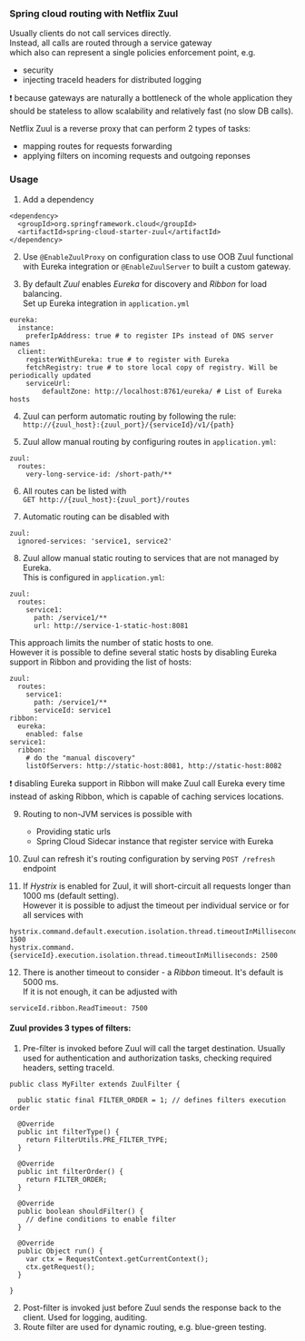 ### Spring cloud routing with Netflix Zuul

Usually clients do not call services directly.\
Instead, all calls are routed through a service gateway\
which also can represent a single policies enforcement point, e.g.
- security
- injecting traceId headers for distributed logging

:exclamation: because gateways are naturally a bottleneck of the whole application they should be stateless to allow scalability and relatively fast (no slow DB calls).

Netflix Zuul is a reverse proxy that can perform 2 types of tasks:
- mapping routes for requests forwarding
- applying filters on incoming requests and outgoing reponses

### Usage

1. Add a dependency
```
<dependency>
  <groupId>org.springframework.cloud</groupId>
  <artifactId>spring-cloud-starter-zuul</artifactId>
</dependency>
```

2. Use `@EnableZuulProxy` on configuration class to use OOB Zuul functional with Eureka integration or `@EnableZuulServer` to built a custom gateway.

3. By default *Zuul* enables *Eureka* for discovery and *Ribbon* for load balancing.\
Set up Eureka integration in `application.yml`
```
eureka:
  instance:
    preferIpAddress: true # to register IPs instead of DNS server names
  client:
    registerWithEureka: true # to register with Eureka
    fetchRegistry: true # to store local copy of registry. Will be periodically updated
    serviceUrl:
        defaultZone: http://localhost:8761/eureka/ # List of Eureka hosts
```
4. Zuul can perform automatic routing by following the rule:\
`http://{zuul_host}:{zuul_port}/{serviceId}/v1/{path}`

5. Zuul allow manual routing by configuring routes in `application.yml`:
```
zuul:
  routes:
    very-long-service-id: /short-path/**
```
6. All routes can be listed with\
`GET http://{zuul_host}:{zuul_port}/routes`

7. Automatic routing can be disabled with 

```
zuul:
  ignored-services: 'service1, service2'
```
8. Zuul allow manual static routing to services that are not managed by Eureka.\
This is configured in `application.yml`:

```
zuul:
  routes:
    service1:
      path: /service1/**
      url: http://service-1-static-host:8081
```
This approach limits the number of static hosts to one.\
However it is possible to define several static hosts by disabling Eureka support in Ribbon and providing the list of hosts:
```
zuul:
  routes:
    service1:
      path: /service1/**
      serviceId: service1
ribbon:
  eureka:
    enabled: false
service1:
  ribbon:
    # do the "manual discovery"
    listOfServers: http://static-host:8081, http://static-host:8082
```
:exclamation: disabling Eureka support in Ribbon will make Zuul call Eureka every time instead of asking Ribbon, which is capable of caching services locations. 

9. Routing to non-JVM services is possible with 
   - Providing static urls
   - Spring Cloud Sidecar instance that register service with Eureka

10. Zuul can refresh it's routing configuration by serving 
`POST /refresh` endpoint

11. If *Hystrix* is enabled for Zuul, it will short-circuit all requests longer than 1000 ms (default setting).\
However it is possible to adjust the timeout per individual service or for all services with 
```
hystrix.command.default.execution.isolation.thread.timeoutInMilliseconds: 1500
hystrix.command.{serviceId}.execution.isolation.thread.timeoutInMilliseconds: 2500
```
12. There is another timeout to consider - a *Ribbon* timeout. It's default is 5000 ms.\
If it is not enough, it can be adjusted with
```
serviceId.ribbon.ReadTimeout: 7500
```

#### Zuul provides 3 types of filters:
1. Pre-filter is invoked before Zuul will call the target destination. Usually used for authentication and authorization tasks, checking required headers, setting traceId.
```
public class MyFilter extends ZuulFilter {

  public static final FILTER_ORDER = 1; // defines filters execution order

  @Override
  public int filterType() {
    return FilterUtils.PRE_FILTER_TYPE;
  }
  
  @Override
  public int filterOrder() {
    return FILTER_ORDER;
  }

  @Override
  public boolean shouldFilter() {
    // define conditions to enable filter
  }

  @Override
  public Object run() { 
    var ctx = RequestContext.getCurrentContext();
    ctx.getRequest();
  }

}
```
2. Post-filter is invoked just before Zuul sends the response back to the client. Used for logging, auditing.
3. Route filter are used for dynamic routing, e.g. blue-green testing.
